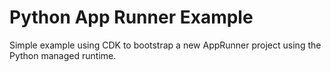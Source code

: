 # Python App Runner Example

Simple example using CDK to bootstrap a new AppRunner project using the Python managed runtime.
